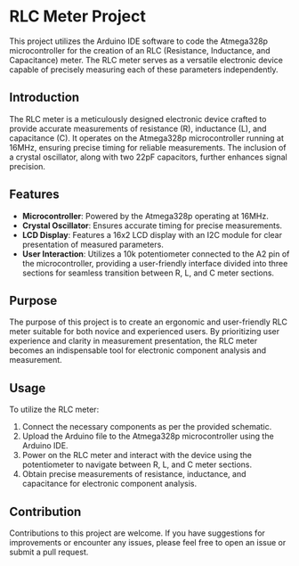 # RLC Meter Project

This project utilizes the Arduino IDE software to code the Atmega328p microcontroller for the creation of an RLC (Resistance, Inductance, and Capacitance) meter. The RLC meter serves as a versatile electronic device capable of precisely measuring each of these parameters independently.

## Introduction

The RLC meter is a meticulously designed electronic device crafted to provide accurate measurements of resistance (R), inductance (L), and capacitance (C). It operates on the Atmega328p microcontroller running at 16MHz, ensuring precise timing for reliable measurements. The inclusion of a crystal oscillator, along with two 22pF capacitors, further enhances signal precision.

## Features

- **Microcontroller**: Powered by the Atmega328p operating at 16MHz.
- **Crystal Oscillator**: Ensures accurate timing for precise measurements.
- **LCD Display**: Features a 16x2 LCD display with an I2C module for clear presentation of measured parameters.
- **User Interaction**: Utilizes a 10k potentiometer connected to the A2 pin of the microcontroller, providing a user-friendly interface divided into three sections for seamless transition between R, L, and C meter sections.

## Purpose

The purpose of this project is to create an ergonomic and user-friendly RLC meter suitable for both novice and experienced users. By prioritizing user experience and clarity in measurement presentation, the RLC meter becomes an indispensable tool for electronic component analysis and measurement.

## Usage

To utilize the RLC meter:
1. Connect the necessary components as per the provided schematic.
2. Upload the Arduino file to the Atmega328p microcontroller using the Arduino IDE.
3. Power on the RLC meter and interact with the device using the potentiometer to navigate between R, L, and C meter sections.
4. Obtain precise measurements of resistance, inductance, and capacitance for electronic component analysis.

## Contribution

Contributions to this project are welcome. If you have suggestions for improvements or encounter any issues, please feel free to open an issue or submit a pull request.
